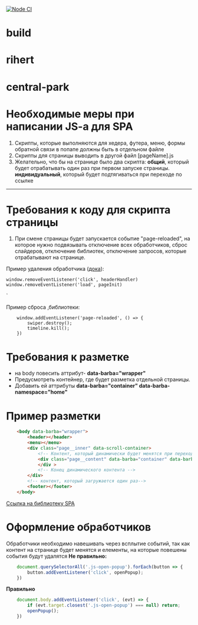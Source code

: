 [![Node CI](https://github.com/Alatr/build/workflows/Node%20CI/badge.svg)](https://github.com/Alatr/build/actions?query=workflow%3A%22Node+CI%22)
# build
# rihert
# central-park

# Необходимые меры при написании JS-a для SPA
1. Скрипты, которые выполняются для хедера, футера, меню, формы обратной связи в попапе должны быть в отдельном файле
2. Скрипты для страницы выводить в другой файл [pageName].js
3. Желательно, что бы на странице было два скрипта: 
	**общий**, который будет отрабатывать один раз при первом запуске страницы. 
	**индивидуальный**, который будет подтягиваться при переходе по ссылке

------------


# Требования к коду для скрипта страницы
1.  При смене страницы будет запускается событие "page-reloaded", на которое нужно подвязывать отключение всех обработчиков, сброс слайдеров, отключение библиотек, отключение запросов, которые отрабатывают на странице.

Пример удаления обработчика ([дока](https://developer.mozilla.org/ru/docs/Web/API/EventTarget/removeEventListener "дока")):


    window.removeEventListener('click', headerHandler)
    window.removeEventListener('load', pageInit)

`

Пример сброса ,библиотеки: 


    	window.addEventListener('page-reloaded', () => {
    		swiper.destroy();
    		timeline.kill();
    	})

# Требования к разметке
- на body повесить аттрибут- **data-barba="wrapper"**
- Предусмотреть контейнер, где будет разметка отдельной страницы. 
- Добавить ей аттрибуты **data-barba="container" data-barba-namespace="home"**
# Пример разметки

```html
	<body data-barba="wrapper">
		<header></header>
		<menu></menu>
		<div class="page__inner" data-scroll-container>
			<!-- Контент, который динамически будет менятся при переходе по ссылке -->
			<div class="page__content" data-barba="container" data-barba-namespace="home">
			</div >
			<!-- Конец динамического контента -->
		</div>
		<!-- контент, который загружается один раз-->
		<footer></footer>
	</body>
```

[Ссылка на библиотеку SPA](https://barba.js.org/ "Ссылка на библиотеку SPA")

# Оформление обработчиков
Обработчики необходимо навешивать через всплытие событий, так как контент на странице будет менятся и елементы, на которые повешены события будут удалятся
**Не правильно:**
```javascript
	document.querySelectorAll('.js-open-popup').forEach(button => {
		button.addEventListener('click', openPopup);
	})
```
**Правильно**
```javascript
	document.body.addEventListener('click', (evt) => {
		if (evt.target.closest('.js-open-popup') === null) return;
		openPopup();
	})
```